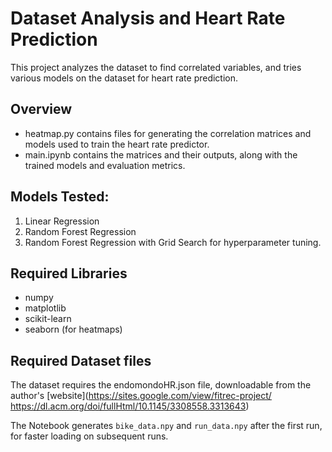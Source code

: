 # Dataset Analysis and Heart Rate Prediction

This project analyzes the dataset to find correlated variables, and tries various models on the dataset for heart rate prediction.

## Overview

* heatmap.py contains files for generating the correlation matrices and models used to train the heart rate predictor.
* main.ipynb contains the matrices and their outputs, along with the trained models and evaluation metrics.

## Models Tested:

1. Linear Regression
2. Random Forest Regression
3. Random Forest Regression with Grid Search for hyperparameter tuning.

## Required Libraries

* numpy
* matplotlib
* scikit-learn
* seaborn (for heatmaps)

## Required Dataset files

The dataset requires the endomondoHR.json file, downloadable from the author's [website](https://sites.google.com/view/fitrec-project/
https://dl.acm.org/doi/fullHtml/10.1145/3308558.3313643)

The Notebook generates `bike_data.npy` and `run_data.npy` after the first run, for faster loading on subsequent runs.

